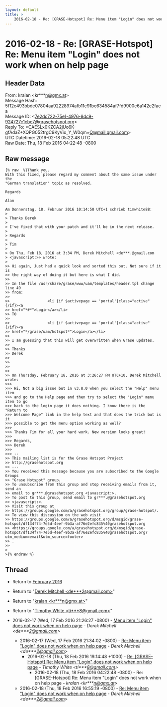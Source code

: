 ```yaml
---
layout: default
title: >
    2016-02-18 - Re: [GRASE-Hotspot] Re: Menu item "Login" does not work when on help page
---
```


# 2016-02-18 - Re: [GRASE-Hotspot] Re: Menu item "Login" does not work when on help page

## Header Data

From: kralan \<kr***n@gmx.at\><br>
Message Hash: 5f12c493bbde07804aa92228974afb11e91be634584af7fd9900e6a142e2faea<br>
Message ID: \<7e2dc722-75e1-4976-8dc9-924727c1cbe7@grasehotspot.org\><br>
Reply To: \<CAESLx0KZCA2jUo6K-gfAdaZ+XQPG052trgC9KyVio_Y_W0qm=Q@mail.gmail.com\><br>
UTC Datetime: 2016-02-18 05:22:48 UTC<br>
Raw Date: Thu, 18 Feb 2016 04:22:48 -0800<br>

## Raw message

```
{% raw  %}Thank you.
With this fixed, please regard my comment about the same issue under the 
"German translation" topic as resolved.

Regards

Alan

Am Donnerstag, 18. Februar 2016 10:14:50 UTC+1 schrieb timwhite88:
>
> Thanks Derek
>
> I've fixed that with your patch and it'll be in the next release.
>
> Regards
>
> Tim
>
> On Thu, Feb 18, 2016 at 3:34 PM, Derek Mitchell <de***.@gmail.com 
> <javascript:>> wrote:
>
>> Hi again, Just had a quick look and sorted this out. Not sure if it is 
>> the right way of doing it but here is what I did.
>>
>> In the file /usr/share/grase/www/uam/templates/header.tpl change line 49 
>> from:
>>
>>                 <li {if $activepage == 'portal'}class="active"{/if}><a 
>> href="*#*">Login</a></li>
>> TO
>>
>>                 <li {if $activepage == 'portal'}class="active"{/if}><a 
>> href="*/grase/uam/hotspot*">Login</a></li>
>>
>> I am guessing that this will get overwritten when Grase updates.
>>
>> Thanks
>> Derek
>>
>>
>>
>>
>> On Thursday, February 18, 2016 at 3:26:27 PM UTC+10, Derek Mitchell wrote:
>>>
>>> Hi, Not a big issue but in v3.8.0 when you select the "Help" menu item 
>>> and go to the Help page and then try to select the "Login" menu item to go 
>>> back to the login page it does nothing. I know there is the "Return to 
>>> Welcome Page" link in the help text and that does the trick but is it 
>>> possible to get the menu option working as well?
>>>
>>> Thanks Tim for all your hard work. New version looks great!
>>>
>>> Regards,
>>> Derek
>>>
>>> -- 
>> This mailing list is for the Grase Hotspot Project 
>> http://grasehotspot.org
>> --- 
>> You received this message because you are subscribed to the Google Groups 
>> "Grase Hotspot" group.
>> To unsubscribe from this group and stop receiving emails from it, send an 
>> email to gr***.@grasehotspot.org <javascript:>.
>> To post to this group, send email to gr***.@grasehotspot.org 
>> <javascript:>.
>> Visit this group at 
>> https://groups.google.com/a/grasehotspot.org/group/grase-hotspot/.
>> To view this discussion on the web visit 
>> https://groups.google.com/a/grasehotspot.org/d/msgid/grase-hotspot/df134f74-7e5d-4eef-9b3a-af76e2efc835%40grasehotspot.org 
>> <https://groups.google.com/a/grasehotspot.org/d/msgid/grase-hotspot/df134f74-7e5d-4eef-9b3a-af76e2efc835%40grasehotspot.org?utm_medium=email&utm_source=footer>
>> .
>>
>
>{% endraw %}
```

## Thread

+ Return to [February 2016](/archive/2016/02)

+ Return to "[Derek Mitchell <de***2<span>@</span>gmail.com>](/authors/de___2_at_gmail_com)"
+ Return to "[kralan <kr***n<span>@</span>gmx.at>](/authors/kr___n_at_gmx_at)"
+ Return to "[Timothy White <ti***8<span>@</span>gmail.com>](/authors/ti___8_at_gmail_com)"

+ 2016-02-17 (Wed, 17 Feb 2016 21:26:27 -0800) - [Menu item "Login" does not work when on help page](/archive/2016/02/70b4ba6f1c37050f7225c168ad517232d921e365185c0892bfa8551bd271d096) - _Derek Mitchell \<de***2@gmail.com\>_
  + 2016-02-17 (Wed, 17 Feb 2016 21:34:02 -0800) - [Re: Menu item "Login" does not work when on help page](/archive/2016/02/f33c66c9862c4bc571dc937771b4cf5de49f2a887b1ecd8ce6d09714d546d406) - _Derek Mitchell \<de***2@gmail.com\>_
    + 2016-02-18 (Thu, 18 Feb 2016 19:14:48 +1000) - [Re: [GRASE-Hotspot] Re: Menu item "Login" does not work when on help page](/archive/2016/02/d3b840a9fee76fa883c21818f8c412586bd2b5a357afec225c5b14a2a18576c5) - _Timothy White \<ti***8@gmail.com\>_
      + 2016-02-18 (Thu, 18 Feb 2016 04:22:48 -0800) - Re: [GRASE-Hotspot] Re: Menu item "Login" does not work when on help page - _kralan \<kr***n@gmx.at\>_
  + 2016-02-18 (Thu, 18 Feb 2016 16:55:19 -0800) - [Re: Menu item "Login" does not work when on help page](/archive/2016/02/dd74e8b47f74917bf1ce521a4d84e2456bae3102c0af40ba911d8b3ef055a3ea) - _Derek Mitchell \<de***2@gmail.com\>_

